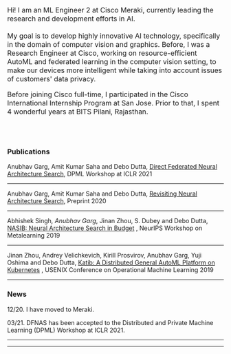  <font size="3">
 
Hi! I am an ML Engineer 2 at Cisco Meraki, currently leading the research and development efforts in AI. 
<br><br>
My goal is to develop highly innovative AI technology, specifically in the domain of computer vision and graphics. Before, I was a Research Engineer at Cisco, working on resource-efficient AutoML and federated learning in the computer vision setting, to make our devices more intelligent while taking into account issues of customers' data privacy.

Before joining Cisco full-time, I participated in the Cisco International Internship Program at San Jose. Prior to that, I spent 4 wonderful years at BITS Pilani, Rajasthan.

</font>
 <br><br>
 
### Publications

Anubhav Garg, Amit Kumar Saha and Debo Dutta, [Direct Federated Neural Architecture Search](https://arxiv.org/abs/2010.06223),
DPML Workshop at ICLR 2021

---

Anubhav Garg, Amit Kumar Saha and Debo Dutta, [Revisiting Neural Architecture Search](https://arxiv.org/abs/2010.05719), Preprint
2020

---

Abhishek Singh<sup>*</sup>, Anubhav Garg<sup>*</sup>, Jinan Zhou, S. Dubey and Debo Dutta, [NASIB: Neural Architecture
Search in Budget](https://arxiv.org/abs/1910.08665)
, NeurIPS Workshop on Metalearning 2019

---

Jinan Zhou, Andrey Velichkevich, Kirill Prosvirov, Anubhav Garg, Yuji Oshima and Debo Dutta,
[Katib: A Distributed General AutoML Platform on Kubernetes](https://opml19papers.usenix.hotcrp.com/doc/opml19papers-final52.pdf?cap=052aDJ1RaUal6PE)
, USENIX Conference on Operational Machine Learning 2019 

---

### News

12/20. I have moved to Meraki.

03/21. DFNAS has been accepted to the Distributed and Private Machine Learning (DPML) Workshop at ICLR 2021.

---



---
